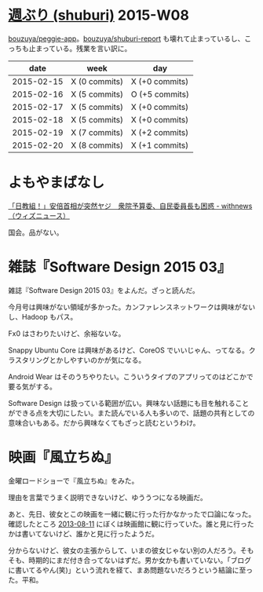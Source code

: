 # [週ぶり (shuburi)][shuburi] 2015-W08

[bouzuya/peggie-app][]。[bouzuya/shuburi-report][] も壊れて止まっているし、こっちも止まっている。残業を言い訳に。

date       | week           | day
-----------|----------------|-----------------
2015-02-15 | X (0 commits)  | X (+0 commits)
2015-02-16 | X (5 commits)  | O (+5 commits)
2015-02-17 | X (5 commits)  | X (+0 commits)
2015-02-18 | X (5 commits)  | X (+0 commits)
2015-02-19 | X (7 commits)  | X (+2 commits)
2015-02-20 | X (8 commits)  | X (+1 commits)

# よもやまばなし

[「日教組！」安倍首相が突然ヤジ　衆院予算委、自民委員長も困惑 - withnews（ウィズニュース）](http://b.hatena.ne.jp/bouzuya/20150220#bookmark-242131703)

国会。品がない。

# 雑誌『Software Design 2015 03』

雑誌『Software Design 2015 03』をよんだ。ざっと読んだ。

今月号は興味がない領域が多かった。カンファレンスネットワークは興味がないし、Hadoop もパス。

Fx0 はさわりたいけど、余裕ないな。

Snappy Ubuntu Core は興味があるけど、CoreOS でいいじゃん、ってなる。クラスタリングとかしやすいのかが気になる。

Android Wear はそのうちやりたい。こういうタイプのアプリってのはどこかで要る気がする。

Software Design は扱っている範囲が広い。興味ない話題にも目を触れることができる点を大切にしたい。また読んでいる人も多いので、話題の共有としての意味合いもある。だから興味なくてもざっと読むというわけ。

# 映画『風立ちぬ』

金曜ロードショーで『風立ちぬ』をみた。

理由を言葉でうまく説明できないけど、ゆううつになる映画だ。

あと、先日、彼女とこの映画を一緒に観に行った行かなかったで口論になった。確認したところ [2013-08-11][] にぼくは映画館に観に行っていた。誰と見に行ったかは書いてないけど、誰かと見に行ったようだ。

分からないけど、彼女の主張からして、いまの彼女じゃない別の人だろう。そもそも、時期的にまだ付き合ってないはずだ。男か女かも書いていない。「ブログに書いてるやん(笑)」という流れを経て、まあ問題ないだろうという結論に至った。平和。

[shuburi]: http://shuburi.org
[2013-08-11]: https://blog.bouzuya.net/2013/08/11/
[bouzuya/peggie-app]: https://github.com/bouzuya/peggie-app
[bouzuya/shuburi-report]: https://github.com/bouzuya/shuburi-report
